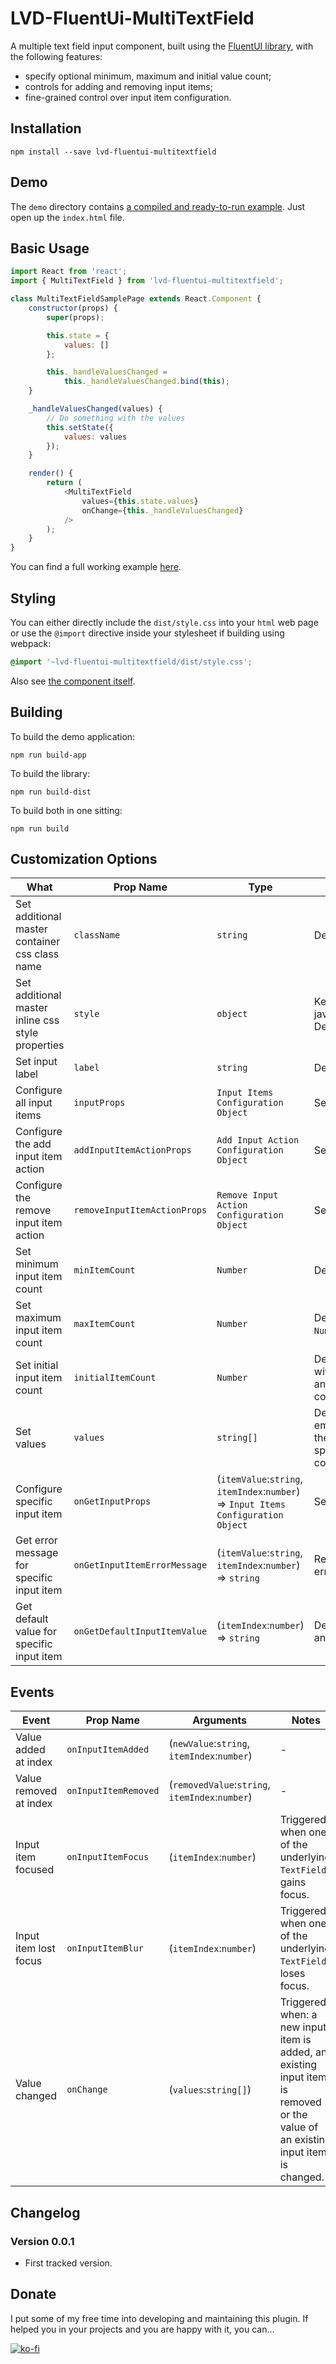# LVD-FluentUi-MultiTextField

A multiple text field input component, built using the [FluentUI library](https://github.com/microsoft/fluentui), with the following features:
- specify optional minimum, maximum and initial value count;
- controls for adding and removing input items;
- fine-grained control over input item configuration.

## Installation
<a name="c-installation"></a>

`npm install --save lvd-fluentui-multitextfield`

## Demo
<a name="c-demo"></a>

The `demo` directory contains [a compiled and ready-to-run example](https://github.com/alexboia/LVD-FluentUi-MultiTextField/tree/main/demo). Just open up the `index.html` file.

## Basic Usage
<a name="c-basic-usage"></a>

```javascript
import React from 'react';
import { MultiTextField } from 'lvd-fluentui-multitextfield';

class MultiTextFieldSamplePage extends React.Component {
	constructor(props) {
		super(props);

		this.state = {
			values: []
		};

		this._handleValuesChanged = 
			this._handleValuesChanged.bind(this);
	}

	_handleValuesChanged(values) {
		// Do something with the values
		this.setState({
			values: values
		});
	}

	render() {
		return (
			<MultiTextField 
				values={this.state.values}
				onChange={this._handleValuesChanged}
			/>
		);
	}
}
```

You can find a full working example [here](https://github.com/alexboia/LVD-FluentUi-MultiTextField/blob/main/src/App.jsx).

## Styling
<a name="c-styling"></a>

You can either directly include the `dist/style.css` into your `html` web page or use the `@import` directive inside your stylesheet if building using webpack:

```css
@import '~lvd-fluentui-multitextfield/dist/style.css';
```

Also see [the component itself]().


## Building
<a name="c-building"></a>

To build the demo application: 

```
npm run build-app
```

To build the library: 

```
npm run build-dist
```

To build both in one sitting: 

```
npm run build
```

## Customization Options
<a name="c-customization"></a>

| What | Prop Name | Type | Notes |
| --- | --- | --- | --- |
| Set additional master container css class name | `className` | `string` | Defaults to `null`. |
| Set additional master inline css style properties | `style` | `object` | Key-value plain javascript object. Defaults to `{}`. |
| Set input label | `label` | `string` | Defaults to empty string. |
| Configure all input items | `inputProps` | `Input Items Configuration Object` | See below. |
| Configure the add input item action | `addInputItemActionProps` | `Add Input Action Configuration Object` | See below. |
| Configure the remove input item action | `removeInputItemActionProps` | `Remove Input Action Configuration Object` | See below. |
| Set minimum input item count | `minItemCount` | `Number` | Defaults to `1`. |
| Set maximum input item count | `maxItemCount` | `Number` | Defaults to `Number.MAX_SAFE_INTEGER`. |
| Set initial input item count | `initialItemCount` | `Number` | Defaults to `1`. Must be within specified minimum and maximum input item counts. |
| Set values | `values` | `string[]` | Defaults to an array of empty string values with the length equal to the specified initial item count. |
| Configure specific input item | `onGetInputProps` | (`itemValue`:`string`, `itemIndex`:`number`) => `Input Items Configuration Object` | See below. |
| Get error message for specific input item | `onGetInputItemErrorMessage` | (`itemValue`:`string`, `itemIndex`:`number`) => `string` | Return empty string if no error. |
| Get default value for specific input item | `onGetDefaultInputItemValue` | (`itemIndex`:`number`) => `string` | Default value defaults to an empty string. |

## Events
<a name="c-events"></a>

| Event | Prop Name | Arguments | Notes |
| --- | --- | --- | --- |
| Value added at index | `onInputItemAdded` | (`newValue`:`string`, `itemIndex`:`number`) | - |
| Value removed at index | `onInputItemRemoved` | (`removedValue`:`string`, `itemIndex`:`number`) | - |
| Input item focused | `onInputItemFocus` | (`itemIndex`:`number`) | Triggered when one of the underlying `TextField`s gains focus. |
| Input item lost focus | `onInputItemBlur` | (`itemIndex`:`number`) | Triggered when one of the underlying `TextField`s loses focus. |
| Value changed | `onChange` | (`values`:`string[]`) | Triggered when: a new input item is added, an existing input item is removed or the value of an existing input item is changed. |

## Changelog
<a name="c-changelog"></a>

### Version 0.0.1

- First tracked version.

## Donate
<a name="c-donate"></a>

I put some of my free time into developing and maintaining this plugin.
If helped you in your projects and you are happy with it, you can...

[![ko-fi](https://www.ko-fi.com/img/githubbutton_sm.svg)](https://ko-fi.com/Q5Q01KGLM)